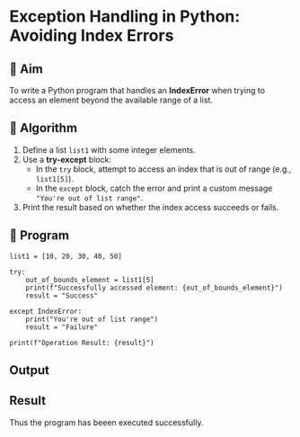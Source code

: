# Exception Handling in Python: Avoiding Index Errors

## 🎯 Aim
To write a Python program that handles an **IndexError** when trying to access an element beyond the available range of a list.

## 🧠 Algorithm
1. Define a list `list1` with some integer elements.
2. Use a **try-except** block:
   - In the `try` block, attempt to access an index that is out of range (e.g., `list1[5]`).
   - In the `except` block, catch the error and print a custom message `"You're out of list range"`.
3. Print the result based on whether the index access succeeds or fails.

## 🧾 Program
~~~
list1 = [10, 20, 30, 40, 50]

try:
    out_of_bounds_element = list1[5]
    print(f"Successfully accessed element: {out_of_bounds_element}")
    result = "Success"

except IndexError:
    print("You're out of list range")
    result = "Failure"

print(f"Operation Result: {result}")
~~~

## Output

## Result
Thus the program has beeen executed successfully.
